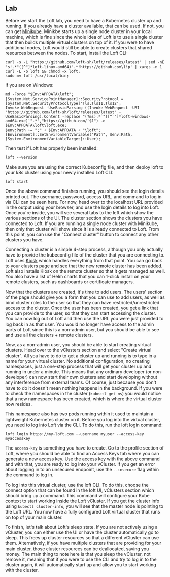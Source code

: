 ## Lab

Before we start the Loft lab, you need to have a Kubernetes cluster up and running. If you already have a cluster available, that can be used. If not, you can get [Minikube](https://minikube.sigs.k8s.io/docs/start/). Minikbe starts up a single node cluster in your local machine, which is fine since the whole idea of Loft is to use a single cluster that then builds multiple virtual clusters on top of it. If you were to have additional nodes, Loft would still be able to create clusters that shared resources between the nodes. To start, install the Loft CLI:

```
curl -s -L "https://github.com/loft-sh/loft/releases/latest" | sed -nE 's!.*"([^"]*loft-linux-amd64)".*!https://github.com\1!p' | xargs -n 1 curl -L -o loft && chmod +x loft;
sudo mv loft /usr/local/bin;
```

If you are on Windows:

```
md -Force "$Env:APPDATA\loft"; [System.Net.ServicePointManager]::SecurityProtocol = [System.Net.SecurityProtocolType]'Tls,Tls11,Tls12';
Invoke-WebRequest -UseBasicParsing ((Invoke-WebRequest -URI "https://github.com/loft-sh/loft/releases/latest" -UseBasicParsing).Content -replace "(?ms).*`"([^`"]*loft-windows-amd64.exe)`".*","https://github.com/`$1") -o $Env:APPDATA\loft\loft.exe;
$env:Path += ";" + $Env:APPDATA + "\loft";
[Environment]::SetEnvironmentVariable("Path", $env:Path, [System.EnvironmentVariableTarget]::User);
```

Then test if Loft has properly been installed:

```
loft --version
```

Make sure you are using the correct Kubeconfig file, and then deploy loft to your k8s cluster using your newly installed Loft CLI:

```
loft start
```

Once the above command finishes running, you should see the login details printed out. The username, password, access URL, and command to log in via CLI can be seen here. For now, head over to the localhost URL provided in the output using your browser, and use the login details to log into Loft. Once you're inside, you will see several tabs to the left which show the various sections of the UI. The cluster section shows the clusters you have connected to Loft. If you are running a single node cluster with Minikube, then only that cluster will show since it is already connected to Loft. From this point, you can use the "Connect cluster" button to connect any other clusters you have.

Connecting a cluster is a simple 4-step process, although you only actually have to provide the kubeconfig file of the cluster that you are connecting to. Loft uses [Kiosk](https://github.com/loft-sh/kiosk) which handles everything from that point. You can go back to your clusters page and see that the new remote cluster has been added. Loft also installs Kiosk on the remote cluster so that it gets managed as well. You also have a list of Helm charts that you can 1-click install on your remote clusters, such as dashboards or certificate managers.

Now that the clusters are created, it's time to add users. The users' section of the page should give you a form that you can use to add users, as well as bind cluster roles to the user so that they can have restricted/unrestricted access to the cluster. Once the user has been created, you get a link that you can provide to the user, so that they can start accessing the cluster. You can now log out of Loft and then use the URL you were just provided to log back in as that user. You would no longer have access to the admin parts of Loft since this is a non-admin user, but you should be able to see and use all the clusters + remote clusters. 

Now, as a non-admin user, you should be able to start creating virtual clusters. Head over to the vClusters section and select "Create virtual cluster". All you have to do to get a cluster up and running is to type in a name for your virtual cluster. No additional configuration, no creating namespaces, just a one-step process that will get your cluster up and running in under a minute. This means that any ordinary developer (or non-developer) can now start their own clusters and start developing without any interference from external teams. Of course, just because you don't have to do it doesn't mean nothing happens in the background. If you were to check the namespaces in the cluster (```kubectl get ns```) you would notice that a new namespace has been created, which is where the virtual cluster now resides.

This namespace also has two pods running within it used to maintain a lightweight Kubernetes cluster on it. Before you log into the virtual cluster, you need to log into Loft via the CLI. To do this, run the loft login command:

```
loft login https://my-loft.com --username myuser --access-key myaccesskey
```

The ```access-key``` is something you have to create. Go to the profile section of Loft, where you should be able to find an Access Keys tab where you can generate a new access key. Use the access key with the above command and with that, you are ready to log into your vCluster. If you get an error about logging in to an unsecured endpoint, use the ```--insecure``` flag within the command to log in.

To log into this virtual cluster, use the loft CLI. To do this, choose the connect option that can be found in the loft UI, vClusters section which should bring up a command. This command will configure your Kube context to start working inside the Loft vCluster. If you get the cluster info using ```kubectl cluster-info```, you will see that the master node is pointing to the Loft URL. You now have a fully configured Loft virtual cluster that runs on top of your main cluster.

To finish, let's talk about Loft's sleep state. If you are not actively using a vCluster, you can either use the UI or have the cluster automatically go to sleep. This frees up cluster resources so that a different vCluster can use them. Alternatively, if you have multiple clusters that are providing for your main cluster, those cluster resources can be deallocated, saving you money. The main thing to note here is that you sleep the vCluster, not remove it, meaning that if you were to use the CLI and try to log in to the cluster again, it will automatically start up and allow you to start working with the cluster.